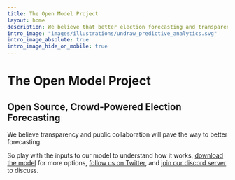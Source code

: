 ```yaml
---
title: The Open Model Project
layout: home
description: We believe that better election forecasting and transparency are important. Play with the inputs to our model to understand how it works and see how the predictions change.
intro_image: "images/illustrations/undraw_predictive_analytics.svg"
intro_image_absolute: true
intro_image_hide_on_mobile: true
---
```


# The Open Model Project
## Open Source, Crowd-Powered Election Forecasting

We believe transparency and public collaboration will pave the way to better forecasting.

So play with the inputs to our model to understand how it works,
[download the model](https://docs.google.com/spreadsheets/d/1BM-HSoegMc6gxu56LCNnpIlm_b6jlDEtztiQ4EF5jy4/copy) for more options, [follow us on Twitter](https://twitter.com/OpenModelProj), and [join our discord server](https://discord.gg/HrnsJZ5baM) to discuss.
